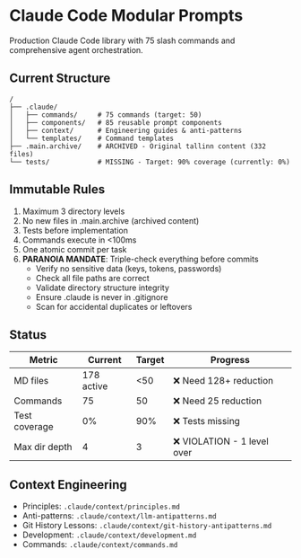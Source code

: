 # Claude Code Modular Prompts

Production Claude Code library with 75 slash commands and comprehensive agent orchestration.

## Current Structure
```
/
├── .claude/
│   ├── commands/     # 75 commands (target: 50)
│   ├── components/   # 85 reusable prompt components
│   ├── context/      # Engineering guides & anti-patterns
│   └── templates/    # Command templates
├── .main.archive/    # ARCHIVED - Original tallinn content (332 files)
└── tests/            # MISSING - Target: 90% coverage (currently: 0%)
```

## Immutable Rules
1. Maximum 3 directory levels
2. No new files in .main.archive (archived content)
3. Tests before implementation
4. Commands execute in <100ms
5. One atomic commit per task
6. **PARANOIA MANDATE**: Triple-check everything before commits
   - Verify no sensitive data (keys, tokens, passwords)
   - Check all file paths are correct
   - Validate directory structure integrity
   - Ensure .claude is never in .gitignore
   - Scan for accidental duplicates or leftovers

## Status
| Metric | Current | Target | Progress |
|--------|---------|--------|----------|
| MD files | 178 active | <50 | ❌ Need 128+ reduction |
| Commands | 75 | 50 | ❌ Need 25 reduction |
| Test coverage | 0% | 90% | ❌ Tests missing |
| Max dir depth | 4 | 3 | ❌ VIOLATION - 1 level over |

## Context Engineering
- Principles: `.claude/context/principles.md`
- Anti-patterns: `.claude/context/llm-antipatterns.md`
- Git History Lessons: `.claude/context/git-history-antipatterns.md`
- Development: `.claude/context/development.md`
- Commands: `.claude/context/commands.md`